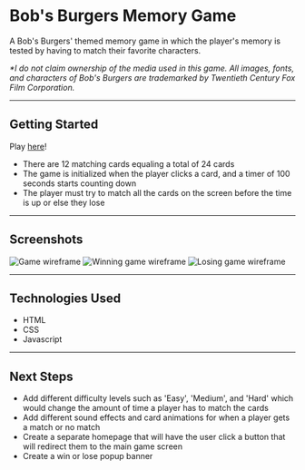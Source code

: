 # **Bob's Burgers Memory Game**
A Bob's Burgers' themed memory game in which the player's memory is tested by having to match their favorite characters.

*\*I do not claim ownership of the media used in this game. All images, fonts, and characters of Bob's Burgers are trademarked by Twentieth Century Fox Film Corporation.*
***
## **Getting Started**
Play [here](https://rosacf-ga.github.io/bobs-burgers-memory-game/)!
- There are 12 matching cards equaling a total of 24 cards
- The game is initialized when the player clicks a card, and a timer of 100 seconds starts counting down
- The player must try to match all the cards on the screen before the time is up or else they lose
***
## **Screenshots** 
![Game wireframe](./imgs/wireframe.png)
![Winning game wireframe](./imgs/wireframe2.png)
![Losing game wireframe](./imgs/wireframe3.png)
***
## **Technologies Used** 
- HTML 
- CSS
- Javascript
*** 
## **Next Steps** 
- Add different difficulty levels such as 'Easy', 'Medium', and 'Hard' which would change the amount of time a player has to match the cards
- Add different sound effects and card animations for when a player gets a match or no match
- Create a separate homepage that will have the user click a button that will redirect them to the main game screen 
- Create a win or lose popup banner

